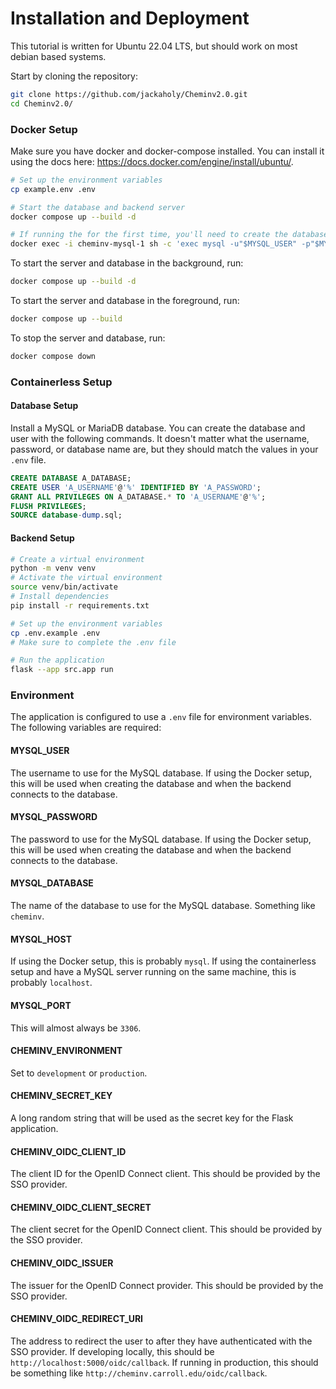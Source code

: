 # Installation and Deployment

This tutorial is written for Ubuntu 22.04 LTS, but should work on most debian based systems.

Start by cloning the repository:

```bash
git clone https://github.com/jackaholy/Cheminv2.0.git
cd Cheminv2.0/
```

### Docker Setup

Make sure you have docker and docker-compose installed. You can install it using the docs here: https://docs.docker.com/engine/install/ubuntu/.

```bash
# Set up the environment variables
cp example.env .env
```

```bash
# Start the database and backend server
docker compose up --build -d

# If running the for the first time, you'll need to create the database
docker exec -i cheminv-mysql-1 sh -c 'exec mysql -u"$MYSQL_USER" -p"$MYSQL_PASSWORD"' < database-dump.sql
```

To start the server and database in the background, run:

```bash
docker compose up --build -d
```

To start the server and database in the foreground, run:

```bash
docker compose up --build
```

To stop the server and database, run:

```bash
docker compose down
```

### Containerless Setup

#### Database Setup

Install a MySQL or MariaDB database.
You can create the database and user with the following commands.
It doesn't matter what the username, password, or database name are,
but they should match the values in your `.env` file.

```sql
CREATE DATABASE A_DATABASE;
CREATE USER 'A_USERNAME'@'%' IDENTIFIED BY 'A_PASSWORD';
GRANT ALL PRIVILEGES ON A_DATABASE.* TO 'A_USERNAME'@'%';
FLUSH PRIVILEGES;
SOURCE database-dump.sql;
```

#### Backend Setup

```bash
# Create a virtual environment
python -m venv venv
# Activate the virtual environment
source venv/bin/activate
# Install dependencies
pip install -r requirements.txt

# Set up the environment variables
cp .env.example .env
# Make sure to complete the .env file

# Run the application
flask --app src.app run
```

### Environment

The application is configured to use a `.env` file for environment variables.
The following variables are required:

#### MYSQL_USER

The username to use for the MySQL database. If using the Docker setup, this will be used
when creating the database and when the backend connects to the database.

#### MYSQL_PASSWORD

The password to use for the MySQL database. If using the Docker setup, this will be used
when creating the database and when the backend connects to the database.

#### MYSQL_DATABASE

The name of the database to use for the MySQL database. Something like `cheminv`.

#### MYSQL_HOST

If using the Docker setup, this is probably `mysql`.
If using the containerless setup and have a MySQL server running on the same machine, this is probably `localhost`.

#### MYSQL_PORT

This will almost always be `3306`.

#### CHEMINV_ENVIRONMENT

Set to `development` or `production`.

#### CHEMINV_SECRET_KEY

A long random string that will be used as the secret key for the Flask application.

#### CHEMINV_OIDC_CLIENT_ID

The client ID for the OpenID Connect client. This should be provided by the SSO provider.

#### CHEMINV_OIDC_CLIENT_SECRET

The client secret for the OpenID Connect client. This should be provided by the SSO provider.

#### CHEMINV_OIDC_ISSUER

The issuer for the OpenID Connect provider. This should be provided by the SSO provider.

#### CHEMINV_OIDC_REDIRECT_URI

The address to redirect the user to after they have authenticated with the SSO provider.
If developing locally, this should be `http://localhost:5000/oidc/callback`.
If running in production, this should be something like `http://cheminv.carroll.edu/oidc/callback`.
